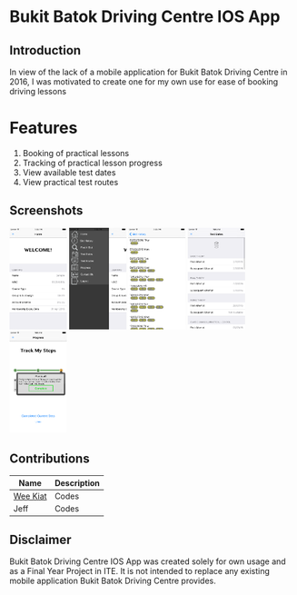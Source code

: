 # Bukit Batok Driving Centre IOS App

## Introduction
In view of the lack of a mobile application for Bukit Batok Driving Centre in 2016, I was motivated to create one for my own use for ease of booking driving lessons

# Features
1. Booking of practical lessons
2. Tracking of practical lesson progress
3.  View available test dates
4.  View practical test routes

## Screenshots
<img src="https://raw.githubusercontent.com/SohWeeKiat/BukitBatokDrivingCentreIOSApp/master/Screenshots/Simulator Screen Shot 20 Jul 2016 7.22.40 am.png" width=20% height=20%>
<img src="https://raw.githubusercontent.com/SohWeeKiat/BukitBatokDrivingCentreIOSApp/master/Screenshots/Simulator Screen Shot 20 Jul 2016 7.23.03 am.png" width=20% height=20%>
<img src="https://raw.githubusercontent.com/SohWeeKiat/BukitBatokDrivingCentreIOSApp/master/Screenshots/Simulator Screen Shot 20 Jul 2016 7.23.19 am.png" width=20% height=20%>
<img src="https://raw.githubusercontent.com/SohWeeKiat/BukitBatokDrivingCentreIOSApp/master/Screenshots/Simulator Screen Shot 20 Jul 2016 7.24.22 am.png" width=20% height=20%>
<img src="https://raw.githubusercontent.com/SohWeeKiat/BukitBatokDrivingCentreIOSApp/master/Screenshots/Simulator Screen Shot 20 Jul 2016 7.24.43 am.png" width=20% height=20%>

## Contributions
| Name | Description |
|------|------|
| [Wee Kiat](https://github.com/SohWeeKiat) | Codes |
| Jeff | Codes |

## Disclaimer
Bukit Batok Driving Centre IOS App was created solely for own usage and as a Final Year Project in ITE. It is not intended to replace any existing mobile application Bukit Batok Driving Centre provides.

